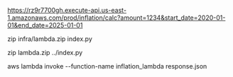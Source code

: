 https://rz9r7700gh.execute-api.us-east-1.amazonaws.com/prod/inflation/calc?amount=1234&start_date=2020-01-01&end_date=2025-01-01

zip infra/lambda.zip index.py

zip lambda.zip ../index.py

aws lambda invoke --function-name inflation_lambda response.json